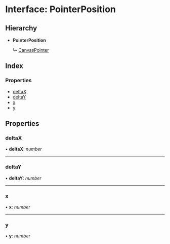 # Interface: PointerPosition

## Hierarchy

* **PointerPosition**

  ↳ [CanvasPointer](canvaspointer.md)

## Index

### Properties

* [deltaX](pointerposition.md#deltax)
* [deltaY](pointerposition.md#deltay)
* [x](pointerposition.md#x)
* [y](pointerposition.md#y)

## Properties

###  deltaX

• **deltaX**: *number*

___

###  deltaY

• **deltaY**: *number*

___

###  x

• **x**: *number*

___

###  y

• **y**: *number*
